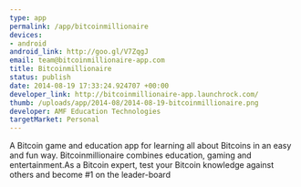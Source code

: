 ```yaml
--- 
type: app
permalink: /app/bitcoinmillionaire
devices: 
- android
android_link: http://goo.gl/V7ZqgJ
email: team@bitcoinmillionaire-app.com
title: Bitcoinmillionaire
status: publish
date: 2014-08-19 17:33:24.924707 +00:00
developer_link: http://bitcoinmillionaire-app.launchrock.com/
thumb: /uploads/app/2014-08/2014-08-19-bitcoinmillionaire.png
developer: AMF Education Technologies
targetMarket: Personal
---
```


A Bitcoin game and education app for learning all about Bitcoins in an easy and fun way. Bitcoinmillionaire combines education, gaming and entertainment.As a Bitcoin expert, test your Bitcoin knowledge against others and become #1 on the leader-board
